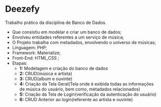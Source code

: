 # Deezefy
Trabalho prático da disciplina de Banco de Dados.

* Que consistiu em modelar e criar um banco de dados;
* Envolveu entidades referentes a um serviço de música;
* O Projeto trabalha com metadados, envolvendo o universo de músicas;
* Linguagem:  PHP;
* Framework:  Materialize;
* Front-End:  HTML,CSS ;
* Etapas:
  - **1:** Modelagem e criação do banco de dados
  - **2:** CRUD(música e artista)
  - **3:** CRUD(album e ouvinte)
  - **4:** Criação da Tela Geral(Tela onde é exibida todas as informações de música do usuário, bem como, metadados relacionados)
  - **5:** Criação da Tela de Login(verificação da autenticação do usuário)
  - **6:** CRUD Anterior ao login(referente ao artista e ouvinte)
